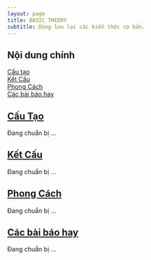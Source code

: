 ```yaml
---
layout: page
title: BASIC THEORY
subtitle: Dùng lưu lại các kiến thức cơ bản.
---
```


## Nội dung chính
[Cấu tạo](#cấu-tạo)  
[Kết Cấu](#kết-cấu)  
[Phong Cách](#phong-cách)  
[Các bài báo hay](#các-bài-báo-hay) 

## [Cấu Tạo](https://diepinteriorarchitechture.github.io/blog/2022-04-27-theory-cau-tao/)

Đang chuẩn bị ...

## [Kết Cấu](https://diepinteriorarchitechture.github.io/blog/2022-04-27-theory-ket-cau/)

Đang chuẩn bị ...


## [Phong Cách](https://diepinteriorarchitechture.github.io/blog/2022-04-27-theory-phong-cach/)

Đang chuẩn bị ...

## [Các bài báo hay](https://diepinteriorarchitechture.github.io/blog/2022-04-27-theory-bai-bao-hay.md/)

Đang chuẩn bị ...